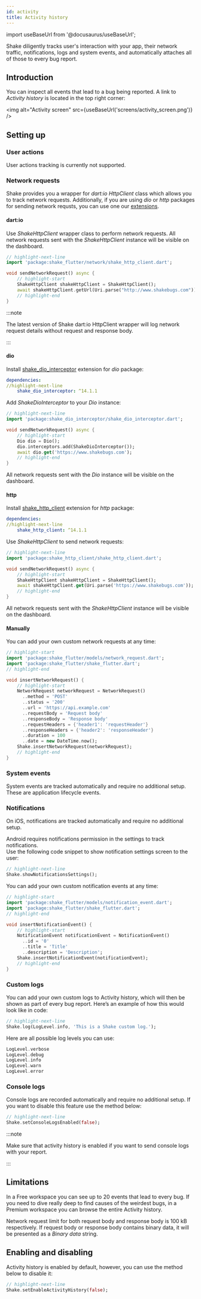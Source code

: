 ```yaml
---
id: activity
title: Activity history
---
```

import useBaseUrl from '@docusaurus/useBaseUrl';

Shake diligently tracks user's interaction with your app, their network traffic, notifications, logs and system events, and automatically attaches all of those to every bug report.

## Introduction
You can inspect all events that lead to a bug being reported. A link to *Activity history* is located in the top right corner:

<img
  alt="Activity screen"
  src={useBaseUrl('screens/activity_screen.png')}
/>

## Setting up

### User actions
User actions tracking is currently not supported.

### Network requests
Shake provides you a wrapper for *dart:io HttpClient* class which allows you to track network requests.
Additionally, if you are using *dio* or *http* packages for sending network requsts, you can use one our [extensions](https://pub.dev/publishers/shakebugs.com/packages).

#### dart:io
Use *ShakeHttpClient* wrapper class to perform network requests.
All network requests sent with the *ShakeHttpClient* instance will be visible on the dashboard.

```dart title="main.dart"
// highlight-next-line
import 'package:shake_flutter/network/shake_http_client.dart';

void sendNetworkRequest() async {
    // highlight-start
    ShakeHttpClient shakeHttpClient = ShakeHttpClient();
    await shakeHttpClient.getUrl(Uri.parse("http://www.shakebugs.com"));
    // highlight-end
}
```

:::note

The latest version of Shake dart:io HttpClient wrapper will log network request details without request and response body.

:::

#### dio
Install [shake_dio_interceptor](https://pub.dev/packages/shake_dio_interceptor) extension for *dio* package:

```yaml title="pubspec.yaml"
dependencies:
//highlight-next-line
    shake_dio_interceptor: ^14.1.1
```

Add *ShakeDioInterceptor* to your *Dio* instance:

```dart title="main.dart"
// highlight-next-line
import 'package:shake_dio_interceptor/shake_dio_interceptor.dart';

void sendNetworkRequest() async {
    // highlight-start
    Dio dio = Dio();
    dio.interceptors.add(ShakeDioInterceptor());
    await dio.get('https://www.shakebugs.com');
    // highlight-end
}
```

All network requests sent with the *Dio* instance will be visible on the dashboard.

#### http
Install [shake_http_client](https://pub.dev/packages/shake_http_client) extension for *http* package:

```yaml title="pubspec.yaml"
dependencies:
//highlight-next-line
    shake_http_client: ^14.1.1
```

Use *ShakeHttpClient* to send network requests:

```dart title="main.dart"
// highlight-next-line
import 'package:shake_http_client/shake_http_client.dart';

void sendNetworkRequest() async {
    // highlight-start
    ShakeHttpClient shakeHttpClient = ShakeHttpClient();
    await shakeHttpClient.get(Uri.parse('https://www.shakebugs.com'));
    // highlight-end
}
```

All network requests sent with the *ShakeHttpClient* instance will be visible on the dashboard.

#### Manually
You can add your own custom network requests at any time:

```dart title="main.dart"
// highlight-start
import 'package:shake_flutter/models/network_request.dart';
import 'package:shake_flutter/shake_flutter.dart';
// highlight-end

void insertNetworkRequest() {
    // highlight-start
    NetworkRequest networkRequest = NetworkRequest()
      ..method = 'POST'
      ..status = '200'
      ..url = 'https://api.example.com'
      ..requestBody = 'Request body'
      ..responseBody = 'Response body'
      ..requestHeaders = {'header1': 'requestHeader'}
      ..responseHeaders = {'header2': 'responseHeader'}
      ..duration = 100
      ..date = new DateTime.now();
    Shake.insertNetworkRequest(networkRequest);
    // highlight-end
}
```

### System events
System events are tracked automatically and require no additional setup.
These are application lifecycle events.

### Notifications
On iOS, notifications are tracked automatically and require no additional setup.   

Android requires notifications permission in the settings to track notifications.  
Use the following code snippet to show notification settings screen to the user:

```dart title="main.dart"
// highlight-next-line
Shake.showNotificationsSettings();
```

You can add your own custom notification events at any time:

```dart title="main.dart"
// highlight-start
import 'package:shake_flutter/models/notification_event.dart';
import 'package:shake_flutter/shake_flutter.dart';
// highlight-end

void insertNotificationEvent() {
    // highlight-start
    NotificationEvent notificationEvent = NotificationEvent()
      ..id = '0'
      ..title = 'Title'
      ..description = 'Description';
    Shake.insertNotificationEvent(notificationEvent);
    // highlight-end
}
```

### Custom logs
You can add your own custom logs to Activity history, which will then be shown as part of every bug report.
Here’s an example of how this would look like in code:

```dart title="main.dart"
// highlight-next-line
Shake.log(LogLevel.info, 'This is a Shake custom log.');
```

Here are all possible log levels you can use:

```dart 
LogLevel.verbose
LogLevel.debug
LogLevel.info
LogLevel.warn
LogLevel.error
```

### Console logs
Console logs are recorded automatically and require no additional setup.
If you want to disable this feature use the method below:

```dart title="main.dart"
// highlight-next-line
Shake.setConsoleLogsEnabled(false);
```

:::note

Make sure that activity history is enabled if you want to send console logs with your report.

:::

## Limitations
In a Free workspace you can see up to 20 events that lead to every bug.
If you need to dive really deep to find causes of the weirdest bugs,
in a Premium workspace you can browse the entire Activity history.

Network request limit for both request body and response body is 100 kB respectively. If request body or response body contains binary data, it will be presented as a *Binary data* string.

## Enabling and disabling
Activity history is enabled by default, however, you can use the method below to disable it:

```dart title="main.dart"
// highlight-next-line
Shake.setEnableActivityHistory(false);
```
